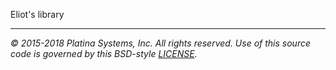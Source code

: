 Eliot's library

---

*&copy; 2015-2018 Platina Systems, Inc. All rights reserved.
Use of this source code is governed by this BSD-style [LICENSE].*

[LICENSE]: LICENSE
